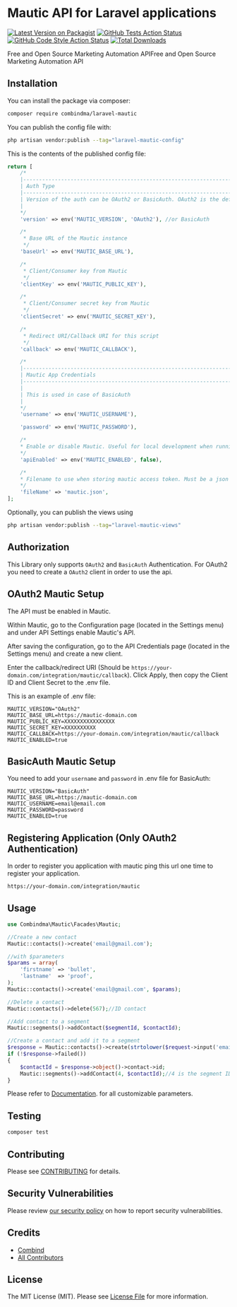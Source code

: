 # Mautic API for Laravel applications

[![Latest Version on Packagist](https://img.shields.io/packagist/v/combindma/laravel-mautic.svg?style=flat-square)](https://packagist.org/packages/combindma/laravel-mautic)
[![GitHub Tests Action Status](https://img.shields.io/github/actions/workflow/status/combindma/laravel-mautic/run-tests.yml?branch=main&label=tests&style=flat-square)](https://github.com/combindma/laravel-mautic/actions?query=workflow%3Arun-tests+branch%3Amain)
[![GitHub Code Style Action Status](https://img.shields.io/github/actions/workflow/status/combindma/laravel-mautic/fix-php-code-style-issues.yml?branch=main&label=code%20style&style=flat-square)](https://github.com/combindma/laravel-mautic/actions?query=workflow%3A"Fix+PHP+code+style+issues"+branch%3Amain)
[![Total Downloads](https://img.shields.io/packagist/dt/combindma/laravel-mautic.svg?style=flat-square)](https://packagist.org/packages/combindma/laravel-mautic)

Free and Open Source Marketing Automation APIFree and Open Source Marketing Automation API

## Installation

You can install the package via composer:

```bash
composer require combindma/laravel-mautic
```

You can publish the config file with:

```bash
php artisan vendor:publish --tag="laravel-mautic-config"
```

This is the contents of the published config file:

```php
return [
    /*
    |--------------------------------------------------------------------------
    | Auth Type
    |--------------------------------------------------------------------------
    | Version of the auth can be OAuth2 or BasicAuth. OAuth2 is the default value.
    |
    */
    'version' => env('MAUTIC_VERSION', 'OAuth2'), //or BasicAuth

    /*
     * Base URL of the Mautic instance
     */
    'baseUrl' => env('MAUTIC_BASE_URL'),

    /*
     * Client/Consumer key from Mautic
     */
    'clientKey' => env('MAUTIC_PUBLIC_KEY'),

    /*
     * Client/Consumer secret key from Mautic
     */
    'clientSecret' => env('MAUTIC_SECRET_KEY'),

    /*
     * Redirect URI/Callback URI for this script
     */
    'callback' => env('MAUTIC_CALLBACK'),

    /*
    |--------------------------------------------------------------------------
    | Mautic App Credentials
    |--------------------------------------------------------------------------
    |
    | This is used in case of BasicAuth
    |
    */
    'username' => env('MAUTIC_USERNAME'),

    'password' => env('MAUTIC_PASSWORD'),

    /*
    * Enable or disable Mautic. Useful for local development when running tests.
    */
    'apiEnabled' => env('MAUTIC_ENABLED', false),

    /*
    * Filename to use when storing mautic access token. Must be a json File
    */
    'fileName' => 'mautic.json',
];
```

Optionally, you can publish the views using

```bash
php artisan vendor:publish --tag="laravel-mautic-views"
```

## Authorization
This Library only supports `OAuth2` and `BasicAuth` Authentication.
For OAuth2 you need to create a `OAuth2` client in order to use the api.

## OAuth2 Mautic Setup
The API must be enabled in Mautic.

Within Mautic, go to the Configuration page (located in the Settings menu) and under API Settings enable Mautic's API.

After saving the configuration, go to the API Credentials page (located in the Settings menu) and create a new client.

Enter the callback/redirect URI (Should be `https://your-domain.com/integration/mautic/callback`). Click Apply, then copy the Client ID and Client Secret to the .env file.

This is an example of .env file:

```
MAUTIC_VERSION="OAuth2"
MAUTIC_BASE_URL=https://mautic-domain.com
MAUTIC_PUBLIC_KEY=XXXXXXXXXXXXXXXX
MAUTIC_SECRET_KEY=XXXXXXXXXX
MAUTIC_CALLBACK=https://your-domain.com/integration/mautic/callback
MAUTIC_ENABLED=true
```

## BasicAuth Mautic Setup
You need to add your `username` and `password` in .env file for BasicAuth:
```
MAUTIC_VERSION="BasicAuth"
MAUTIC_BASE_URL=https://mautic-domain.com
MAUTIC_USERNAME=email@email.com
MAUTIC_PASSWORD=password
MAUTIC_ENABLED=true
```

## Registering Application (Only OAuth2 Authentication)
In order to register you application with mautic ping this url one time to register your application.
```url
https://your-domain.com/integration/mautic
```

## Usage

```php
use Combindma\Mautic\Facades\Mautic;

//Create a new contact
Mautic::contacts()->create('email@gmail.com');

//with $parameters
$params = array(
    'firstname' => 'bullet',
    'lastname'  => 'proof',
);
Mautic::contacts()->create('email@gmail.com', $params);

//Delete a contact
Mautic::contacts()->delete(567);//ID contact

//Add contact to a segment
Mautic::segments()->addContact($segmentId, $contactId);

//Create a contact and add it to a segment
$response = Mautic::contacts()->create(strtolower($request->input('email')));
if (!$response->failed())
{
    $contactId = $response->object()->contact->id;
    Mautic::segments()->addContact(4, $contactId);//4 is the segment ID, change it to your needs
}
```

Please refer to [Documentation](https://developer.mautic.org).
for all customizable parameters.

## Testing

```bash
composer test
```

## Contributing

Please see [CONTRIBUTING](CONTRIBUTING.md) for details.

## Security Vulnerabilities

Please review [our security policy](../../security/policy) on how to report security vulnerabilities.

## Credits

- [Combind](https://github.com/combindma)
- [All Contributors](../../contributors)

## License

The MIT License (MIT). Please see [License File](LICENSE.md) for more information.
